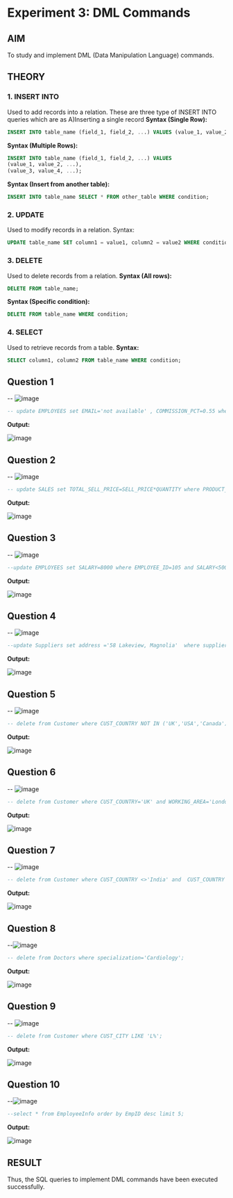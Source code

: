 # Experiment 3: DML Commands

## AIM
To study and implement DML (Data Manipulation Language) commands.

## THEORY

### 1. INSERT INTO
Used to add records into a relation.
These are three type of INSERT INTO queries which are as
A)Inserting a single record
**Syntax (Single Row):**
```sql
INSERT INTO table_name (field_1, field_2, ...) VALUES (value_1, value_2, ...);
```
**Syntax (Multiple Rows):**
```sql
INSERT INTO table_name (field_1, field_2, ...) VALUES
(value_1, value_2, ...),
(value_3, value_4, ...);
```
**Syntax (Insert from another table):**
```sql
INSERT INTO table_name SELECT * FROM other_table WHERE condition;
```
### 2. UPDATE
Used to modify records in a relation.
Syntax:
```sql
UPDATE table_name SET column1 = value1, column2 = value2 WHERE condition;
```
### 3. DELETE
Used to delete records from a relation.
**Syntax (All rows):**
```sql
DELETE FROM table_name;
```
**Syntax (Specific condition):**
```sql
DELETE FROM table_name WHERE condition;
```
### 4. SELECT
Used to retrieve records from a table.
**Syntax:**
```sql
SELECT column1, column2 FROM table_name WHERE condition;
```
**Question 1**
--
-- ![image](https://github.com/user-attachments/assets/19884636-e39f-44b6-92d0-e8caf4cf277d)


```sql
-- update EMPLOYEES set EMAIL='not available' , COMMISSION_PCT=0.55 where DEPARTMENT_ID=110;
```

**Output:**

![image](https://github.com/user-attachments/assets/0e29171f-5be1-4121-b781-3d96ea91a413)

**Question 2**
---
-- ![image](https://github.com/user-attachments/assets/46af1df7-586d-4c92-be1a-5ea38a5cc431)


```sql
-- update SALES set TOTAL_SELL_PRICE=SELL_PRICE*QUANTITY where PRODUCT_ID=10;
```

**Output:**

![image](https://github.com/user-attachments/assets/3ac18618-deea-44bf-8e5b-3d264a223f69)


**Question 3**
---
-- ![image](https://github.com/user-attachments/assets/73a6becc-838c-4b78-9870-1dc3194f76ac)


```sql
--update EMPLOYEES set SALARY=8000 where EMPLOYEE_ID=105 and SALARY<5000;
```

**Output:**

![image](https://github.com/user-attachments/assets/0abc1edb-570b-4cdd-85a7-deea89284bba)


**Question 4**
---
-- ![image](https://github.com/user-attachments/assets/f9aef484-38c5-4e0b-bb20-d3bd5c65265f)


```sql
--update Suppliers set address ='58 Lakeview, Magnolia'  where supplier_id=5;
```

**Output:**

![image](https://github.com/user-attachments/assets/92330739-5a36-4394-942c-deada5ffd75c)


**Question 5**
---
-- ![image](https://github.com/user-attachments/assets/dbb727d5-1fa0-48c9-b1b8-affbcff25567)

```sql
-- delete from Customer where CUST_COUNTRY NOT IN ('UK','USA','Canada') and GRADE>=3;
```

**Output:**

![image](https://github.com/user-attachments/assets/97c56c03-311f-469b-9967-056d3ef74d5b)


**Question 6**
---
-- ![image](https://github.com/user-attachments/assets/92d70822-be39-456b-950f-869b95df90e3)


```sql
-- delete from Customer where CUST_COUNTRY='UK' and WORKING_AREA='London' and GRADE<3;
```

**Output:**

![image](https://github.com/user-attachments/assets/73ad00c7-1a46-4845-aff4-65df54f40454)


**Question 7**
---
-- ![image](https://github.com/user-attachments/assets/7e9bc4a0-612f-43d1-b4e2-7116c89d28bc)


```sql
-- delete from Customer where CUST_COUNTRY <>'India' and  CUST_COUNTRY <>'USA';
```

**Output:**

![image](https://github.com/user-attachments/assets/66b183ab-7519-485d-afea-3d96fabed0e4)


**Question 8**
---
--![image](https://github.com/user-attachments/assets/ed110866-dea5-4acd-bda3-30fb4ad0a6e4)

```sql
-- delete from Doctors where specialization='Cardiology';
```

**Output:**

![image](https://github.com/user-attachments/assets/2ac3672c-ceff-4882-b890-3f4270c56e41)


**Question 9**
---
-- ![image](https://github.com/user-attachments/assets/29ebe469-d5f2-4129-adde-5dd31ac3d73d)


```sql
-- delete from Customer where CUST_CITY LIKE 'L%';
```

**Output:**

![image](https://github.com/user-attachments/assets/5097f25e-48ab-4000-9360-00b087fbe2dd)

**Question 10**
---
--![image](https://github.com/user-attachments/assets/a1d4d5d8-8332-4014-bf31-aa8b9051119a)


```sql
--select * from EmployeeInfo order by EmpID desc limit 5;
```

**Output:**

![image](https://github.com/user-attachments/assets/844fedd7-b310-45ac-aa7d-f102b4ae431f)


## RESULT
Thus, the SQL queries to implement DML commands have been executed successfully.
